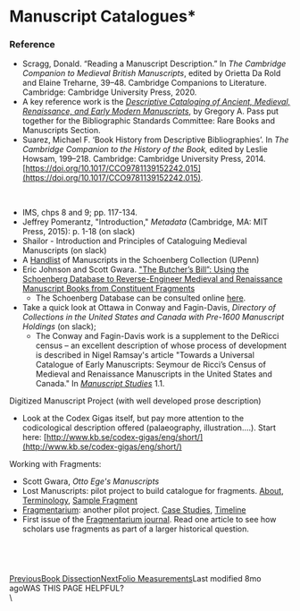 # Manuscript Catalogues\*

### Reference

* Scragg, Donald. “Reading a Manuscript Description.” In _The Cambridge Companion to Medieval British Manuscripts_, edited by Orietta Da Rold and Elaine Treharne, 39–48. Cambridge Companions to Literature. Cambridge: Cambridge University Press, 2020.
* A key reference work is the [_Descriptive Cataloging of Ancient, Medieval, Renaissance, and Early Modern Manuscripts_](http://www.ala.org/acrl/sites/ala.org.acrl/files/content/publications/booksanddigitalresources/digital/AMREMM\_full.pdf), by Gregory A. Pass put together for the Bibliographic Standards Committee: Rare Books and Manuscripts Section.
* Suarez, Michael F. ‘Book History from Descriptive Bibliographies’. In _The Cambridge Companion to the History of the Book,_ edited by Leslie Howsam, 199–218. Cambridge: Cambridge University Press, 2014. [https://doi.org/10.1017/CCO9781139152242.015](https://doi.org/10.1017/CCO9781139152242.015).

​

* IMS, chps 8 and 9; pp. 117-134.
* Jeffrey Pomerantz, "Introduction," _Metadata_ (Cambridge, MA: MIT Press, 2015): p. 1-18 (on slack)
* Shailor - Introduction and Principles of Cataloguing Medieval Manuscripts (on slack)
* A [Handlist](https://schoenberginstitute.files.wordpress.com/2013/10/schoenbergmscollection.pdf) of Manuscripts in the Schoenberg Collection (UPenn)
* Eric Johnson and Scott Gwara. ["The Butcher’s Bill”: Using the Schoenberg Database to Reverse-Engineer Medieval and Renaissance Manuscript Books from Constituent Fragments](https://repository.upenn.edu/cgi/viewcontent.cgi?article=1012\&context=mss\_sims)​
  * The Schoenberg Database can be consulted online [here](https://sdbm.library.upenn.edu/).
* Take a quick look at Ottawa in Conway and Fagin-Davis, _Directory of Collections in the United States and Canada with Pre-1600 Manuscript Holdings_ (on slack);
  * The Conway and Fagin-Davis work is a supplement to the DeRicci census – an excellent description of whose process of development is described in Nigel Ramsay's article "Towards a Universal Catalogue of Early Manuscripts: Seymour de Ricci’s Census of Medieval and Renaissance Manuscripts in the United States and Canada." In [_Manuscript Studies_](https://repository.upenn.edu/mss\_sims/vol1/iss1/5/) 1.1.

Digitized Manuscript Project (with well developed prose description)

* Look at the Codex Gigas itself, but pay more attention to the codicological description offered (palaeography, illustration....). Start here: [http://www.kb.se/codex-gigas/eng/short/](http://www.kb.se/codex-gigas/eng/short/)

Working with Fragments:

* Scott Gwara, _Otto Ege's Manuscripts_
* Lost Manuscripts: pilot project to build catalogue for fragments. [About](http://www.lostmss.org.uk/project), [Terminology](http://www.lostmss.org.uk/project/how-use-site/terminology-fragments), [Sample Fragment](http://www.lostmss.org.uk/highlights/letters-law)​
* ​[Fragmentarium](https://fragmentarium.ms/): another pilot project. [Case Studies](https://fragmentarium.ms/about/case\_studies), [Timeline](https://fragmentarium.ms/about/digital-library)​
* First issue of the [Fragmentarium journal](http://fragmentology.ms/issues/1-2018/). Read one article to see how scholars use fragments as part of a larger historical question.

## ​ <a href="#undefined" id="undefined"></a>

[PreviousBook Dissection](https://marc-saurette.gitbook.io/medieval-manuscripts-in-the-digital-age/syllabus/exercises/book-dissection)[NextFolio Measurements](https://marc-saurette.gitbook.io/medieval-manuscripts-in-the-digital-age/syllabus/exercises/folio-measurements)Last modified 8mo agoWAS THIS PAGE HELPFUL?\
\
